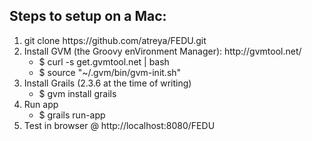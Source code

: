 <h2>Steps to setup on a Mac:</h2>
<ol>
    <li>
        git clone https://github.com/atreya/FEDU.git
    </li>
    <li>
        Install GVM (the Groovy enVironment Manager): http://gvmtool.net/
        <ul>
            <li>
                $ curl -s get.gvmtool.net | bash
            </li>
            <li>
                $ source "~/.gvm/bin/gvm-init.sh"
            </li>
        </ul>
    </li>
    <li>
        Install Grails (2.3.6 at the time of writing)
        <ul>
            <li>
                $ gvm install grails
            </li>
        </ul>
    </li>
    <li>
        Run app
        <ul>
            <li>
                $ grails run-app
            </li>
        </ul>
    </li>
    <li>
        Test in browser @ http://localhost:8080/FEDU
    </li>
</ol>
